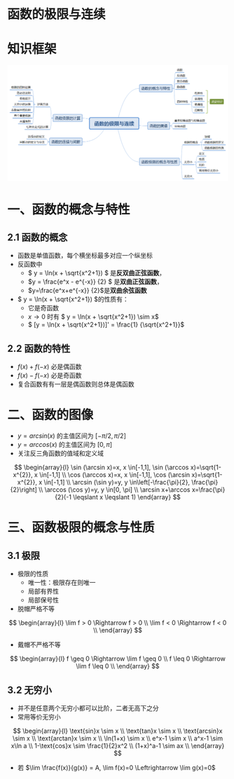 # 函数的极限与连续

# 知识框架

![函数的极限与连续](image/函数的极限与连续.png)

# 一、函数的概念与特性

## 2.1 函数的概念
* 函数是单值函数，每个横坐标最多对应一个纵坐标
* 反函数中
  * $` y = \ln(x + \sqrt{x^2+1}) `$ 是**反双曲正弦函数**，
  * $`y = \frac{e^x - e^{-x}} {2} `$ 是**双曲正弦函数**，
  * $`y=\frac{e^x+e^{-x}} {2}`$是**双曲余弦函数**
* $` y = \ln(x + \sqrt{x^2+1}) `$的性质有：
  * 它是奇函数
  * $`x\to0`$ 时有 $` y = \ln(x + \sqrt{x^2+1}) \sim x`$
  * $` [y = \ln(x + \sqrt{x^2+1})]' = \frac{1} {\sqrt{x^2+1}}`$
 
## 2.2 函数的特性
* $` f(x) + f(-x) `$ 必是偶函数
* $` f(x) - f(-x) `$ 必是奇函数
* 复合函数有有一层是偶函数则总体是偶函数

# 二、函数的图像
* $`y=arcsin(x)`$ 的主值区间为 $`[-\pi/2, \pi/2]`$
* $`y=arccos(x)`$ 的主值区间为 $`[0, \pi]`$
* 关注反三角函数的值域和定义域

$$
\begin{array}{l}
\sin (\arcsin x)=x, x \in[-1,1], \sin (\arccos x)=\sqrt{1-x^{2}}, x \in[-1,1] \\
\cos (\arccos x)=x, x \in[-1,1], \cos (\arcsin x)=\sqrt{1-x^{2}}, x \in[-1,1] \\
\arcsin (\sin y)=y, y \in\left[-\frac{\pi}{2}, \frac{\pi}{2}\right] \\
\arccos (\cos y)=y, y \in[0, \pi] \\
\arcsin x+\arccos x=\frac{\pi}{2}(-1 \leqslant x \leqslant 1)
\end{array}
$$

# 三、函数极限的概念与性质
## 3.1 极限

* 极限的性质
  * 唯一性：极限存在则唯一
  * 局部有界性
  * 局部保号性
* 脱帽严格不等

$$
\begin{array}{l}
\lim f > 0 \Rightarrow f > 0 \\
\lim f < 0 \Rightarrow f < 0 \\
\end{array}
$$

* 戴帽不严格不等

$$
\begin{array}{l}
f \geq 0 \Rightarrow \lim f \geq 0 \\
f \leq 0 \Rightarrow \lim f \leq 0 \\
\end{array}
$$

## 3.2 无穷小
* 并不是任意两个无穷小都可以比阶，二者无高下之分
* 常用等价无穷小

$$
\begin{array}{l}
\text{sin}x \sim x \\
\text{tan}x \sim x \\
\text{arcsin}x \sim x \\
\text{arctan}x \sim x \\
\ln(1+x) \sim x \\
e^x-1 \sim x \\
a^x-1 \sim x\ln a \\
1-\text{cos}x \sim \frac{1}{2}x^2 \\
(1+x)^a-1 \sim ax \\
\end{array}
$$

* 若 $`\lim \frac{f(x)}{g(x)} = A, \lim f(x)=0 \Leftrightarrow \lim g(x)=0`$






